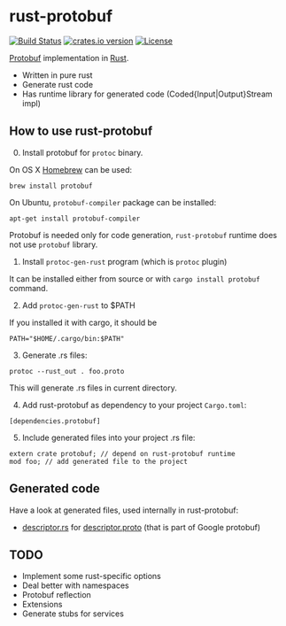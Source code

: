 rust-protobuf
=============

<!-- https://travis-ci.org/stepancheg/rust-protobuf.png -->
[![Build Status](https://img.shields.io/travis/stepancheg/rust-protobuf.svg)](https://travis-ci.org/stepancheg/rust-protobuf)
[![crates.io version](https://img.shields.io/crates/v/protobuf.svg)](https://crates.io/crates/protobuf)
[![License](https://img.shields.io/crates/l/protobuf.svg)](https://github.com/stepancheg/rust-protobuf/blob/master/LICENSE.txt)

[Protobuf](https://developers.google.com/protocol-buffers/docs/overview) implementation in [Rust](http://www.rust-lang.org/).

* Written in pure rust
* Generate rust code
* Has runtime library for generated code
  (Coded{Input|Output}Stream impl)

## How to use rust-protobuf

0) Install protobuf for `protoc` binary.

On OS X [Homebrew](https://github.com/mxcl/homebrew) can be used:

```
brew install protobuf
```

On Ubuntu, `protobuf-compiler` package can be installed:

```
apt-get install protobuf-compiler
```

Protobuf is needed only for code generation, `rust-protobuf` runtime
does not use `protobuf` library.

1) Install `protoc-gen-rust` program (which is `protoc` plugin)

It can be installed either from source or with `cargo install protobuf` command.

2) Add `protoc-gen-rust` to $PATH

If you installed it with cargo, it should be

```
PATH="$HOME/.cargo/bin:$PATH"
```

3) Generate .rs files:

```
protoc --rust_out . foo.proto
```

This will generate .rs files in current directory.

4) Add rust-protobuf as dependency to your project `Cargo.toml`:

```
[dependencies.protobuf]
```

5) Include generated files into your project .rs file:

```
extern crate protobuf; // depend on rust-protobuf runtime
mod foo; // add generated file to the project
```


## Generated code

Have a look at generated files, used internally in rust-protobuf:

* [descriptor.rs](https://github.com/stepancheg/rust-protobuf/blob/master/src/lib/descriptor.rs)
  for [descriptor.proto](https://github.com/stepancheg/rust-protobuf/blob/master/src/proto/google/protobuf/descriptor.proto)
  (that is part of Google protobuf)

## TODO

* Implement some rust-specific options
* Deal better with namespaces
* Protobuf reflection
* Extensions
* Generate stubs for services
